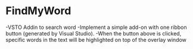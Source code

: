 # FindMyWord
-VSTO Addin to search word
-Implement a simple add-on with one ribbon button (generated by Visual Studio).
-When the button above is clicked, specific words in the text will be highlighted on top of the overlay window

